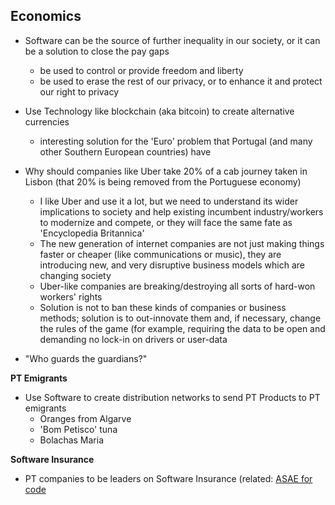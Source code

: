 ## Economics


  * Software can be the source of further inequality in our society, or it can be a solution to close the pay gaps
    * be used to control or provide freedom and liberty
    * be used to erase the rest of our privacy, or to enhance it and protect our right to privacy

  * Use Technology like blockchain (aka bitcoin) to create alternative currencies
    * interesting solution for the 'Euro' problem that Portugal (and many other Southern European countries) have

  * Why should companies like Uber take 20% of a cab journey taken in Lisbon (that 20% is being removed from the Portuguese economy)
    * I like Uber and use it a lot, but we need to understand its wider implications to society and help existing incumbent industry/workers to modernize and compete, or they will face the same fate as 'Encyclopedia Britannica'
    * The new generation of internet companies are not just making things faster or cheaper (like communications or music), they are introducing new, and very disruptive business models which are changing society
    * Uber-like companies are breaking/destroying all sorts of hard-won workers' rights
    * Solution is not to ban these kinds of companies or business methods; solution is to out-innovate them and, if necessary, change the rules of the game (for example, requiring the data to be open and demanding no lock-in on drivers or user-data

  * "Who guards the guardians?"    

**PT Emigrants**  

  * Use Software to create distribution networks to send PT Products to PT emigrants
    * Oranges from Algarve
    * 'Bom Petisco' tuna
    * Bolachas Maria

**Software Insurance**

  * PT companies to be leaders on Software Insurance  (related: [ASAE for code](ASAE-for-code.md)
